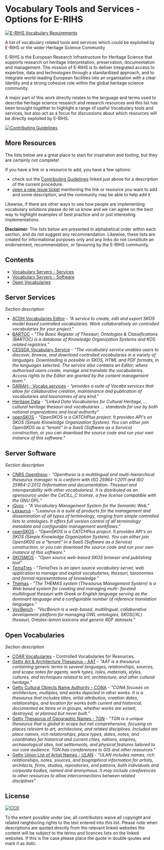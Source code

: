 # Vocabulary Tools and Services - Options for E-RIHS

[![E-RIHS Vocabulary Requirements](https://img.shields.io/badge/Vocabulary-Requirements-blue)](./requirements.md)

A list of vocabulary related tools and services which could be exploited by E-RIHS or the wider Heritage Science Community 

E-RIHS is the European Research Infrastructure for Heritage Science that supports research on heritage interpretation, preservation, documentation and management. The mission of E-RIHS is to deliver integrated access to expertise, data and technologies through a standardized approach, and to integrate world-leading European facilities into an organisation with a clear identity and a strong cohesive role within the global heritage science community.

A major part of this work directly relates to the language and terms used to describe heritage science research and research resources and this list has been brought together to highlight a range of useful Vocabulary tools and services, but also act as a focus for discussions about which resources will be directly exploited by E-RIHS.

[![Contributing Guidelines](http://img.shields.io/badge/CONTRIBUTING-Guidelines-blue.svg)](./contributing.md)

## More Resources

The lists below are a great place to start for inspiration and tooling, but they are certainly not complete!

If you have a link or a resource to add, you have a few options: 
- check out the [Contributing Guidelines](./contributing.md) linked just above for  a description of the current procedure.
- [open a new issue ticket](https://github.com/E-RIHS/hs-interoperability/issues) mentioning the link or resource you want to add and some description, and the community may be able to help add it

Likewise, if there are other ways to see how people are implementing vocabulary solutions please do let us know and we can agree on the best way to highlight examples of best practice and or just interesting implementations.

**Disclaimer**: The lists below are presented in alphabetical order within each section, and do not suggest any recommendation. Likewise, these lists are created for informational purposes only and any links do not constitute an endorsement, recommendation, or favouring by the E-RIHS community.

## Contents
- [Vocabulary Servers - Services](#server-services)
- [Vocabulary Servers - Software](#server-software)
- [Open Vocabularies](#open-vocabularies)


## Server Services
_Section description_ 

- [ACDH Vocabularies Editor](https://vocabseditor.acdh.oeaw.ac.at/) - _"A service to create, edit and export SKOS model based controlled vocabularies.
Work collaboratively on controlled vocabularies for your project."_
- [BARTOC](https://bartoc.org) - _"The Basic Register of Thesauri, Ontologies & Classifications (BARTOC) is a database of Knowledge Organization Systems and KOS related registries."_
- [CESSDA Vocabulary Service](https://vocabularies.cessda.eu/) -  _"The vocabulary service enables users to discover, browse, and download controlled vocabularies in a variety of languages. Downloading is possible in SKOS, HTML and PDF formats, in the languages selected. The service also contains an Editor, where authorised users create, manage and translate the vocabularies. Access rights to the Editor are granted by the content management team."_
- [DARIAH - Vocabs services](https://vocabs.dariah.eu) - _"provides a suite of Vocabs services that allow for collaborative creation, maintenance and publication of vocabularies and taxonomies of any kind."_
- [Heritage Data](https://www.heritagedata.org) - _"Linked Data Vocabularies for Cultural Heritage, ... cultural heritage thesauri and vocabularies ... standards for use by both national organizations and local authority"_
- [openSKOS](http://openskos.org/) -  _"OpenSKOS is a CATCHPlus project. It provides API's on SKOS (Simple Knowledge Organization System). You can either join OpenSKOS as a "tenant" in a SaaS (Software as a Service) construction, or you can download the source code and run your own instance of this software."_

## Server Software
_Section description_

- [CNRS Opentheso](https://opentheso.hypotheses.org/introduction) - _"Opentheso is a multilingual and multi-hierarchical thesaurus manager. Is is conform with ISO 25964-1:2011 and ISO 25964-2:2012 (Information and documentation. Thesauri and interoperability with other vocabularies). It is distributed as an opensource under the CeCILL_C license, a free license compatible with the GNU GPL."_
- [iQvoc](https://iqvoc.net/) -  _"A Vocabulary Management System for the Semantic Web."_
- [Lexaurus](https://www.k-int.com/products/lexaurus/) - _"Lexaurus is a suite of products for the management and dissemination of all types of terminology, ranging from simple controlled lists to ontologies. It offers full version control of all terminology metadata and configurable management workflows."_
- [openSKOS](http://openskos.org/) -  _"OpenSKOS is a CATCHPlus project. It provides API's on SKOS (Simple Knowledge Organization System). You can either join OpenSKOS as a "tenant" in a SaaS (Software as a Service) construction, or you can download the source code and run your own instance of this software."_
- [SKOSMOS](https://skosmos.org/) -  _"Open source web-based SKOS browser and publishing tool"_
- [TemaTres](https://vocabularyserver.com) - _"TemaTres is an open source vocabulary server, web application to manage and exploit vocabularies, thesauri, taxonomies and formal representations of knowledge."_
- [Themas]([https://www.ics.forth.gr/isl/themas-thesaurus-management-system](https://github.com/isl/THEMAS/)) -  _"The THEMAS system (Thesaurus Management System) is a Web based system for creating and managing multi- faceted multilingual thesauri with Greek or English language serving as the dominant language and a configurable number of reference translation languages."_
- [VocBench](https://vocbench.uniroma2.it/) -  _"VocBench is a web-based, multilingual, collaborative development platform for managing OWL ontologies, SKOS(/XL) thesauri, Ontolex-lemon lexicons and generic RDF datasets."_

## Open Vocabularies
_Section description_

- [COAR Vocabularies](https://vocabularies.coar-repositories.org/) - Controlled Vocabularies for Resources.
- [Getty Art & Architecture Thesaurus - AAT](https://www.getty.edu/research/tools/vocabularies/aat) - _"AAT is a thesaurus containing generic terms in several languages, relationships, sources, and scope notes for agents, work types, roles, materials, styles, cultures, and techniques related to art, architecture, and other cultural heritage."_
- [Getty Cultural Objects Name Authority - CONA](https://www.getty.edu/research/tools/vocabularies/cona/index.html) - _"CONA focuses on architecture, multiples, and works depicted in other works. It is a thesaurus that includes titles, artist attribution, creation dates, relationships, and location for works both current and historical, documented as items or in groups, whether works are extant, destroyed, or planned but never built."_
- [Getty Thesaurus of Geographic Names - TGN](https://www.getty.edu/research/tools/vocabularies/tgn/index.html) - _"TGN is a unique thesaurus that is global in scope but not comprehensive, focusing on places relevant to art, architecture, and related disciplines. Included are place names, rich relationships, place types, dates, notes, and coordinates for historical and current cities, nations, empires, archaeological sites, lost settlements, and physical features tailored to our core audience. TGN has coreferences to GIS and other resources."_
- [Getty Union List of Artist Names - ULAN](https://www.getty.edu/research/tools/vocabularies/ulan/index.html) - _"ULAN includes names, rich relationships, notes, sources, and biographical information for artists, architects, firms, studios, repositories, and patrons, both individuals and corporate bodies, named and anonymous. It may include coreferences to other resources to allow interconnections between related disciplines"_


## License

[![CC0](http://mirrors.creativecommons.org/presskit/buttons/88x31/svg/cc-zero.svg)](https://creativecommons.org/publicdomain/zero/1.0/)

To the extent possible under law, all contributors waive all copyright and related neighboring rights to the text entered into this list. Please note when descriptions are quoted directly from the relevant linked websites the content will be subject to the terms and licences lists on the linked websites.  If this is the case please place the quote in double qoutes and mark it as _italic_.
